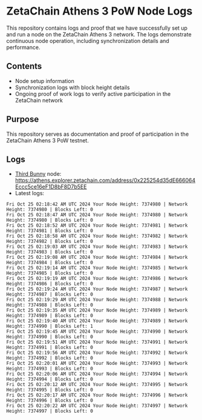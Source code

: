 # ZetaChain Athens 3 PoW Node Logs
This repository contains logs and proof that we have successfully set up and run a node on the ZetaChain Athens 3 network. The logs demonstrate continuous node operation, including synchronization details and performance.

## Contents
- Node setup information
- Synchronization logs with block height details
- Ongoing proof of work logs to verify active participation in the ZetaChain network

## Purpose
This repository serves as documentation and proof of participation in the ZetaChain Athens 3 PoW testnet.

## Logs

- [Third Bunny](https://thirdbunny.xyz/) node: https://athens.explorer.zetachain.com/address/0x225254d35dE666064Eccc5ce16eF1D8bF8D7b5EE
- Latest logs:
```
Fri Oct 25 02:18:42 AM UTC 2024 Your Node Height: 7374980 | Network Height: 7374980 | Blocks Left: 0
Fri Oct 25 02:18:47 AM UTC 2024 Your Node Height: 7374980 | Network Height: 7374980 | Blocks Left: 0
Fri Oct 25 02:18:52 AM UTC 2024 Your Node Height: 7374981 | Network Height: 7374981 | Blocks Left: 0
Fri Oct 25 02:18:58 AM UTC 2024 Your Node Height: 7374982 | Network Height: 7374982 | Blocks Left: 0
Fri Oct 25 02:19:03 AM UTC 2024 Your Node Height: 7374983 | Network Height: 7374983 | Blocks Left: 0
Fri Oct 25 02:19:08 AM UTC 2024 Your Node Height: 7374984 | Network Height: 7374984 | Blocks Left: 0
Fri Oct 25 02:19:14 AM UTC 2024 Your Node Height: 7374985 | Network Height: 7374985 | Blocks Left: 0
Fri Oct 25 02:19:19 AM UTC 2024 Your Node Height: 7374986 | Network Height: 7374986 | Blocks Left: 0
Fri Oct 25 02:19:24 AM UTC 2024 Your Node Height: 7374987 | Network Height: 7374987 | Blocks Left: 0
Fri Oct 25 02:19:29 AM UTC 2024 Your Node Height: 7374988 | Network Height: 7374988 | Blocks Left: 0
Fri Oct 25 02:19:35 AM UTC 2024 Your Node Height: 7374989 | Network Height: 7374989 | Blocks Left: 0
Fri Oct 25 02:19:40 AM UTC 2024 Your Node Height: 7374989 | Network Height: 7374990 | Blocks Left: 1
Fri Oct 25 02:19:45 AM UTC 2024 Your Node Height: 7374990 | Network Height: 7374990 | Blocks Left: 0
Fri Oct 25 02:19:51 AM UTC 2024 Your Node Height: 7374991 | Network Height: 7374991 | Blocks Left: 0
Fri Oct 25 02:19:56 AM UTC 2024 Your Node Height: 7374992 | Network Height: 7374992 | Blocks Left: 0
Fri Oct 25 02:20:01 AM UTC 2024 Your Node Height: 7374993 | Network Height: 7374993 | Blocks Left: 0
Fri Oct 25 02:20:06 AM UTC 2024 Your Node Height: 7374994 | Network Height: 7374994 | Blocks Left: 0
Fri Oct 25 02:20:12 AM UTC 2024 Your Node Height: 7374995 | Network Height: 7374995 | Blocks Left: 0
Fri Oct 25 02:20:17 AM UTC 2024 Your Node Height: 7374996 | Network Height: 7374996 | Blocks Left: 0
Fri Oct 25 02:20:22 AM UTC 2024 Your Node Height: 7374997 | Network Height: 7374997 | Blocks Left: 0
```
